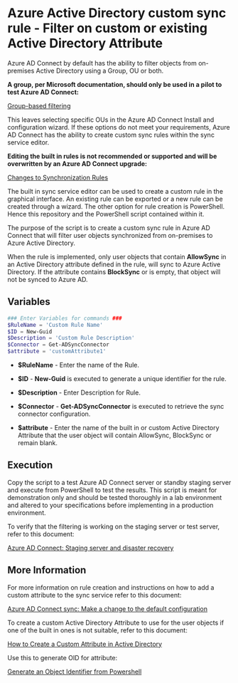 # Azure Active Directory custom sync rule - Filter on custom or existing Active Directory Attribute

Azure AD Connect by default has the ability to filter objects from on-premises Active Directory using a Group, OU or both.  

**A group, per Microsoft documentation, should only be used in a pilot to test Azure AD Connect:**  

[Group-based filtering](https://docs.microsoft.com/en-us/azure/active-directory/hybrid/how-to-connect-sync-configure-filtering#group-based-filtering)

This leaves selecting specific OUs in the Azure AD Connect Install and configuration wizard.  If these options do not meet your requirements, Azure AD Connect has the ability to create custom sync rules within the sync service editor.  

**Editing the built in rules is not recommended or supported and will be overwritten by an Azure AD Connect upgrade:**

[Changes to Synchronization Rules](https://docs.microsoft.com/en-us/azure/active-directory/hybrid/how-to-connect-sync-best-practices-changing-default-configuration#changes-to-synchronization-rules)

The built in sync service editor can be used to create a custom rule in the graphical interface. An existing rule can be exported or a new rule can be created through a wizard.  The other option for rule creation is PowerShell.  Hence this repository and the PowerShell script contained within it.  

The purpose of the script is to create a custom sync rule in Azure AD Connect that will filter user objects synchronized from on-premises to Azure Active Directory.

When the rule is implemented, only user objects that contain **AllowSync** in an Active Directory attribute defined in the rule, will sync to Azure Active Directory.  If the attribute contains **BlockSync** or is empty, that object will not be synced to Azure AD.

## Variables

```powershell
### Enter Variables for commands ###
$RuleName = 'Custom Rule Name'
$ID = New-Guid
$Description = 'Custom Rule Description'
$Connector = Get-ADSyncConnector
$attribute = 'customAttribute1'
```

* **$RuleName** - Enter the name of the Rule.

* **$ID** - **New-Guid** is executed to generate a unique identifier for the rule.

* **$Description** - Enter Description for Rule.

* **$Connector** - **Get-ADSyncConnector** is executed to retrieve the sync connector configuration.

* **$attribute** - Enter the name of the built in or custom Active Directory Attribute that the user object will contain AllowSync, BlockSync or remain blank.

## Execution

Copy the script to a test Azure AD Connect server or standby staging server and execute from PowerShell to test the results.  This script is meant for demonstration only and should be tested thoroughly in a lab environment and altered to your specifications before implementing in a production environment.

To verify that the filtering is working on the staging server or test server, refer to this document:

[Azure AD Connect: Staging server and disaster recovery](https://docs.microsoft.com/en-us/azure/active-directory/hybrid/how-to-connect-sync-staging-server)

## More Information

For more information on rule creation and instructions on how to add a custom attribute to the sync service refer to this document:

[Azure AD Connect sync: Make a change to the default configuration](https://docs.microsoft.com/en-us/azure/active-directory/hybrid/how-to-connect-sync-change-the-configuration)

To create a custom Active Directory Attribute to use for the user objects if one of the built in ones is not suitable, refer to this document:

[How to Create a Custom Attribute in Active Directory](https://social.technet.microsoft.com/wiki/contents/articles/20319.how-to-create-a-custom-attribute-in-active-directory.aspx)

Use this to generate OID for attribute:

[Generate an Object Identifier from Powershell](https://gallery.technet.microsoft.com/scriptcenter/Generate-an-Object-4c9be66a)